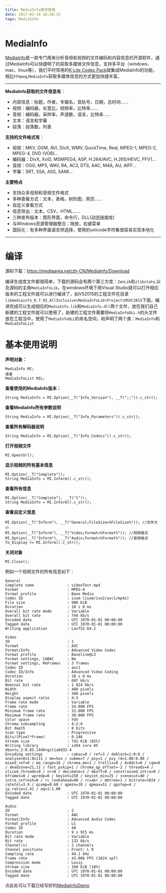 ```yaml
---
title: MediaInfo库的使用
date: 2017-03-16 16:28:33
tags: MediaInfo
---
```

# MediaInfo
[MediaInfo](https://mediaarea.net/zh-CN/MediaInfo)是一款专门用来分析音频和视频的文件编码和内容信息的开源软件，通过MediaInfo可以快捷明了的获取多媒体文件信息，支持多平台（windows、mac、linux等），我们平时常用的[K-Lite Codec Pack](https://www.codecguide.com/download_kl.htm)就集成MediaInfo的功能，相比`FFmpeg`,`MediaInfo`获取多媒体信息的方式更加快捷丰富。

---
<!--more-->
**MediaInfo获取的文件信息有**：

- 内容信息：标题，作者，专辑名，音轨号，日期，总时间……
- 视频：编码器，长宽比，帧频率，比特率……
- 音频：编码器，采样率，声道数，语言，比特率……
- 文本：语言和字幕
- 段落：段落数，列表

**支持的文件格式有**：
- 视频：MKV, OGM, AVI, DivX, WMV, QuickTime, Real, MPEG-1, MPEG-2, MPEG-4, DVD (VOB)...
- 编码器：DivX, XviD, MSMPEG4, ASP, H.264/AVC, H.265/HEVC, FFV1... 
- 音频：OGG, MP3, WAV, RA, AC3, DTS, AAC, M4A, AU, AIFF...
- 字幕：SRT, SSA, ASS, SAMI...

**主要特点**

- 支持众多视频和音频文件格式
- 多种查看方式：文本，表格，树形图，网页……
- 自定义查看方式
- 信息导出：文本，CSV，HTML……
- 三种发布版本：图形界面，命令行，DLL(动态链接库)
- 与Windows资源管理器整合：拖放，右键菜单
- 国际化：有多种界面语言供选择，使用的unicode字符集很容易实现本地化

---

# 编译
源码下载：https://mediaarea.net/zh-CN/MediaInfo/Download

编译生成库文件都很简单，下载的源码会有两个第三方库：`ZenLib`和`zlibstate`,以及源码的主角`MediaInfoLib`，在windows环境下用Visual Studio就可以打开相应版本的工程文件就可以进行编译了，如VS2015的工程文件在目录`libmediainfo_0.7.93_AllInclusive\MediaInfoLib\Project\MSVC2015`下面，编译完成可以生成相应的`MediaInfo.lib`和`MediaInfo.dll`两个文件，放在我们自己新建的工程文件就可以使用了，新建的工程文件需要将`MediaInfoDLL.h`的头文件放在工程当中，使用了`MediaInfoDLL`的命名空间，和声明了两个类：`MediaInfo`和`MediaInfoList`
# 基本使用说明

**声明对象：**
```
MediaInfo MI;
或者
MediaInfoList MIL;
```
**查看使用的MediaInfo版本：**
```
String MediaInfo = MI.Option(__T("Info_Version"), __T(";;")).c_str();
```
**查看MediaInfo所有参数说明**
```
String MediaInfo = MI.Option(__T("Info_Parameters")).c_str();
```
**查看所有解码器说明**
```
String MediaInfo = MI.Option(__T("Info_Codecs")).c_str();
```
**打开视频文件**

```
MI.Open(Url); 
```

**显示视频的所有基本信息**
```
MI.Option(__T("Complete"));
String MediaInfo = MI.Inform().c_str();
```
**查看所有信息**
```
MI.Option(__T("Complete"), __T("1"));
String MediaInfo = MI.Inform().c_str();
```
**查看自定义信息**
```
MI.Option(__T("Inform"), __T("General;FileSize=%FileSize%")); //文件大小
MI.Option(__T("Inform"), __T("Video;Format=%Format%")); //视频格式
MI.Option(__T("Inform"), __T("Audio;Format=%Format%")); //音频格式
To_Display += MI.Inform().c_str();
```
**关闭对象**
```
MI.Close();
```

例如一个视频文件的所有信息如下：
```
General
Complete name               : videoTest.mp4
Format                      : MPEG-4
Format profile              : Base Media
Codec ID                    : isom (isom/iso2/avc1/mp41)
File size                   : 908 KiB
Duration                    : 10 s 0 ms
Overall bit rate mode       : Variable
Overall bit rate            : 744 kb/s
Encoded date                : UTC 1970-01-01 00:00:00
Tagged date                 : UTC 1970-01-01 00:00:00
Writing application         : Lavf52.64.2

Video
ID                          : 1
Format                      : AVC
Format/Info                 : Advanced Video Codec
Format profile              : Baseline@L3
Format settings, CABAC      : No
Format settings, ReFrames   : 3 frames
Codec ID                    : avc1
Codec ID/Info               : Advanced Video Coding
Duration                    : 10 s 0 ms
Bit rate                    : 607 kb/s
Nominal bit rate            : 1 024 kb/s
Width                       : 480 pixels
Height                      : 360 pixels
Display aspect ratio        : 4:3
Frame rate mode             : Variable
Frame rate                  : 24.000 FPS
Minimum frame rate          : 15.000 FPS
Maximum frame rate          : 30.000 FPS
Color space                 : YUV
Chroma subsampling          : 4:2:0
Bit depth                   : 8 bits
Scan type                   : Progressive
Bits/(Pixel*Frame)          : 0.146
Stream size                 : 741 KiB (82%)
Writing library             : x264 core 85 Ubuntu_2:0.85.1448+git1a6d32-4
Encoding settings           : cabac=0 / ref=3 / deblock=1:0:0 / analyse=0x1:0x111 / me=hex / subme=7 / psy=1 / psy_rd=1.00:0.00 / mixed_ref=0 / me_range=16 / chroma_me=1 / trellis=0 / 8x8dct=0 / cqm=0 / deadzone=21,11 / fast_pskip=1 / chroma_qp_offset=-2 / threads=4 / sliced_threads=0 / nr=0 / decimate=1 / mbaff=0 / constrained_intra=0 / bframes=0 / wpredp=0 / keyint=250 / keyint_min=25 / scenecut=40 / intra_refresh=0 / rc_lookahead=40 / rc=abr / mbtree=1 / bitrate=1024 / ratetol=3.9 / qcomp=0.60 / qpmin=10 / qpmax=51 / qpstep=4 / ip_ratio=1.41 / aq=1:1.00
Encoded date                : UTC 1970-01-01 00:00:00
Tagged date                 : UTC 1970-01-01 00:00:00

Audio
ID                          : 2
Format                      : AAC
Format/Info                 : Advanced Audio Codec
Format profile              : LC
Codec ID                    : 40
Duration                    : 9 s 915 ms
Bit rate mode               : Variable
Bit rate                    : 132 kb/s
Channel(s)                  : 2 channels
Channel positions           : Front: L R
Sampling rate               : 44.1 kHz
Frame rate                  : 43.066 FPS (1024 spf)
Compression mode            : Lossy
Stream size                 : 160 KiB (18%)
Encoded date                : UTC 1970-01-01 00:00:00
Tagged date                 : UTC 1970-01-01 00:00:00
```
点此处可以下载已经写好的[MediaInfoDemo](https://github.com/righere/MediaInfoDemo.git)

  
